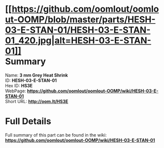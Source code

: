 
[[https://github.com/oomlout/oomlout-OOMP/blob/master/parts/HESH-03-E-STAN-01/HESH-03-E-STAN-01_420.jpg|alt=HESH-03-E-STAN-01]]     
Summary
=================
  
Name: __3 mm Grey Heat Shrink__    
ID: __HESH-03-E-STAN-01__   
Hex ID: __HS3E__   
WebPage: __https://github.com/oomlout/oomlout-OOMP/wiki/HESH-03-E-STAN-01__   
Short URL: __http://oom.lt/HS3E__   

Full Details
==========================
Full summary of this part can be found in the wiki:   
__https://github.com/oomlout/oomlout-OOMP/wiki/HESH-03-E-STAN-01__    

